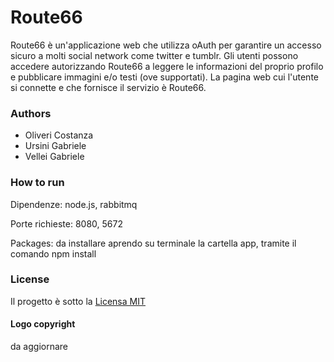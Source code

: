 # Route66
Route66 è un'applicazione web che utilizza oAuth per garantire un accesso sicuro a molti social network come twitter e tumblr.
Gli utenti possono accedere autorizzando Route66 a leggere le informazioni del proprio profilo e pubblicare immagini e/o testi (ove supportati).
La pagina web cui l'utente si connette e che fornisce il servizio è Route66.

### Authors

- Oliveri Costanza
- Ursini Gabriele
- Vellei Gabriele 

### How to run

Dipendenze: node.js, rabbitmq

Porte richieste: 8080, 5672

Packages: da installare aprendo su terminale la cartella app, tramite il comando npm install 

### License

Il progetto è sotto la [Licensa MIT](https://github.com/thewallg5/Route66/blob/master/LICENSE)
      
#### Logo copyright
da aggiornare
